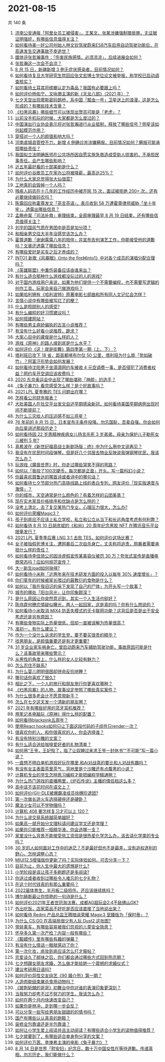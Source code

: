 # 2021-08-15

共 140 条

<!-- BEGIN -->
<!-- 最后更新时间 Sun Aug 15 2021 16:02:19 GMT+0800 (China Standard Time) -->

1. [济南公安通报「阿里女员工被侵害」，王某文、张某涉嫌强制猥亵罪，无证据证明强奸，有哪些信息值得关注？](https://www.zhihu.com/question/479769036)
1. [如何看待美一好公司创始人林文钦驾驶蔚来ES8汽车启用自动驾驶功能后，在高速发生交通事故不幸逝世？](https://www.zhihu.com/question/479791258)
1. [媒体评张哲瀚事件：「伤害民族感情，必须凉凉」，后续进展会如何？](https://www.zhihu.com/question/479538653)
1. [张哲瀚这一次会不会凉？](https://www.zhihu.com/question/479421676)
1. [8 月 15 日，新疆新增 3 例无症状感染者，目前情况如何？](https://www.zhihu.com/question/479896406)
1. [如何看待复旦大学研究生院回应张文宏博士学位论文被举报，称学校已启动调查核实？](https://www.zhihu.com/question/479878858)
1. [如何看待土耳其将槟榔认定为毒品？我国有必要跟上吗？](https://www.zhihu.com/question/479721818)
1. [如何评价杨佑宁、文咏珊主演的新《天龙八部》（2021 年）？](https://www.zhihu.com/question/479769002)
1. [七夕天空出现摩斯密码鹊桥，系中国「瓢虫一号」卫星送上的浪漫，这是怎么形成的？有哪些技术含量？](https://www.zhihu.com/question/479682004)
1. [《扫黑风暴》哪些细节可以体现出贺芸可能是「老虎」？](https://www.zhihu.com/question/478670392)
1. [以前没手机玩的时候，大家都是怎么度过的？](https://www.zhihu.com/question/369728458)
1. [中国演出行业协会表示将对张哲瀚进行从业抵制，释放了哪些信号？明星该如何起模范作用？](https://www.zhihu.com/question/479847564)
1. [穿搭对一个人的颜值影响大吗？](https://www.zhihu.com/question/475377122)
1. [河南虞城县管控不力，新增 4
   例确诊并涉嫌瞒报，目前情况如何？瞒报可能承担哪些责任？](https://www.zhihu.com/question/479682607)
1. [我国拟立法明确医师在公共场所因自愿实施急救造成受助人损害的，不承担民事责任，会产生哪些影响？](https://www.zhihu.com/question/479448633)
1. [近五年最好看的十部美剧是什么？](https://www.zhihu.com/question/26348231)
1. [如何评价谷歌员工在家办公将被降薪，最高达25%？](https://www.zhihu.com/question/479137548)
1. [为什么大家总觉得张大仙很菜?](https://www.zhihu.com/question/384371807)
1. [工地真的会毁掉一个人吗？](https://www.zhihu.com/question/465728893)
1. [残疾人码农在十几年的工作经历中被开除 15 次，面试被拒绝 200+
   次，还有必要继续做码农吗？](https://www.zhihu.com/question/478093471)
1. [陈露回应称霍尊发文「茶言茶语」，表示收到 58
   万遭霍尊律师威胁「坐十年牢」，透露出哪些信息？](https://www.zhihu.com/question/479812708)
1. [孟晚舟案「司法补救」审理结束，全部审理最早 8 月 19
   日结束，还有哪些信息值得关注？](https://www.zhihu.com/question/478871789)
1. [刘宇的国风气质在男团中是否是加分项？](https://www.zhihu.com/question/479782286)
1. [和相亲男交往大半年没感觉该怎么办？](https://www.zhihu.com/question/479163137)
1. [霍尊道歉「谢谢露露八年的陪伴」并宣布告别演艺工作，你能接受他的道歉吗？文章还透露了哪些信息？](https://www.zhihu.com/question/479798448)
1. [有哪些爱好是买车之后才养成的？](https://www.zhihu.com/question/479194218)
1. [INTO1 新歌《风暴眼》《into the
   fire》《into1》中对各个成员的演唱分配合理吗？](https://www.zhihu.com/question/478956459)
1. [《英雄联盟》中重伤装备应该由谁来出？](https://www.zhihu.com/question/478536534)
1. [有什么适合那种什么游戏都没玩过的人的游戏?](https://www.zhihu.com/question/476390932)
1. [对于国内游戏用户来说，如果为他们提供一个不需要编程，也不需要写逻辑的创作工具，玩家会来自己做游戏吗？](https://www.zhihu.com/question/478974069)
1. [如果哈利拥有《哈利波特》原著电影七部曲和所有同人文记忆会怎样？](https://www.zhihu.com/question/472753896)
1. [言情小说中有哪些被写烂了的梗？](https://www.zhihu.com/question/349397021)
1. [什么是照顾别人的感受?](https://www.zhihu.com/question/479437708)
1. [有什么编程的好习惯建议吗？](https://www.zhihu.com/question/473807040)
1. [如何搭建网站？](https://www.zhihu.com/question/21535441)
1. [有哪些男主病娇偏执的古言小说推荐？](https://www.zhihu.com/question/371163598)
1. [有没有什么好看小说推荐，跪求 ?](https://www.zhihu.com/question/475490324)
1. [大家心目中的龚俊是什么样的人？](https://www.zhihu.com/question/458323951)
1. [游戏《原神》的路人缘到底是什么水平？](https://www.zhihu.com/question/420158502)
1. [如何评价《这！就是街舞》第四季第一期（上、下）？](https://www.zhihu.com/question/464202790)
1. [塔利班已攻下 18 省，距首都喀布尔仅 50
   公里，塔利班为什么能「势如破竹」？阿富汗形势会如何发展？](https://www.zhihu.com/question/479663983)
1. [如何看待沈阳男子坐滴滴网约车被收 4
   元空调费一事，是否侵犯了消费者权益？网约车开空调应该收费吗？](https://www.zhihu.com/question/479351085)
1. [2020 东京奥运会中出现了哪些堪称「神颜」的选手？](https://www.zhihu.com/question/474358765)
1. [《兔子暴力》看完感受怎么样？是个好故事吗？](https://www.zhihu.com/question/479605904)
1. [2021 LPL 夏季赛的 TES 问题出在哪？](https://www.zhihu.com/question/479791485)
1. [怎样看公司财务报表？](https://www.zhihu.com/question/20324128)
1. [大批美国人在社交平台发文自述早期感染新冠，如何看待美国早期病例出现时间不断提前？](https://www.zhihu.com/question/479038825)
1. [为什么三灾给人的压迫感不如三将星？](https://www.zhihu.com/question/479536718)
1. [76 年前的 8 月 15
   日，日本宣布无条件投降。勿忘国耻，吾辈自强。你会如何向后辈讲述那段历史？](https://www.zhihu.com/question/479844033)
1. [如何看待因 22 岁患精神疾病女儿扬言杀死 3 岁弟弟，母亲为保护儿子勒死女儿被判 5
   年?](https://www.zhihu.com/question/478866199)
1. [真希波在《新世纪福音战士新剧场版：终》中为什么用中文说再见？](https://www.zhihu.com/question/479353551)
1. [我没有在扰民时间段弹琴，但是好几个邻居去物业反映说我弹钢琴扰民，我该怎么办？](https://www.zhihu.com/question/370078227)
1. [玩游戏《魔兽世界》时，你走过哪些哭笑不得的弯路？](https://www.zhihu.com/question/478411456)
1. [如何以「我投了100次硬币，每次都是正面」开头，写一篇科幻小说？](https://www.zhihu.com/question/467584977)
1. [你最喜欢聂鲁达的哪首诗或者诗中的哪句话？](https://www.zhihu.com/question/61921881)
1. [如何看待七夕节部分热门高铁线路上线的表白专列，网友评价「现实版速度与激情」？](https://www.zhihu.com/question/479649097)
1. [你的城市，天空通常是什么颜色的？有着怎样的云团美景？](https://www.zhihu.com/question/476012880)
1. [现在实木家具价格排序和优缺点是怎么样的？](https://www.zhihu.com/question/24335160)
1. [没考上清北，去了复交某热门专业，心理压力很大，怎么办?](https://www.zhihu.com/question/476487931)
1. [如何评价荣耀Magic3？](https://www.zhihu.com/question/479311842)
1. [孩子到底应不应该上私立学校，私立和公立从当下和长远角度考虑有何利弊？](https://www.zhihu.com/question/315731449)
1. [如何看待 8 月 10 日胡彦斌的《和尚》20 周年纪念黑胶 NFT
   在腾讯音乐平台限量发行？](https://www.zhihu.com/question/479562120)
1. [2021 LPL 夏季季后赛 LNG 3:1 击败
   TES，如何评价这场比赛？](https://www.zhihu.com/question/479728550)
1. [女子被指假死博关注，遭网暴后二次自杀身亡，丈夫称将追责，网暴者需要承担什么样的责任？](https://www.zhihu.com/question/479457307)
1. [如何看待李佳琦公司因涉虚假宣传某美容仪被罚 30
   万？夸张式宣传是直播电商常态吗？应如何规范宣传？](https://www.zhihu.com/question/479630009)
1. [大一新生ipad如何抉择?](https://www.zhihu.com/question/477479568)
1. [如何看待小米称「近两年来在技术研发方面的投入以每年 30%
   速度增长」？](https://www.zhihu.com/question/478253764)
1. [你们童年的时候被家长喂过的最敷衍的食物是什么？](https://www.zhihu.com/question/462844792)
1. [如何以「我在我旧识的床下发现了自己的尸体」为开头写一个故事？](https://www.zhihu.com/question/478069695)
1. [城市的哪处「阳台风光」让你印象颇深？](https://www.zhihu.com/question/474157373)
1. [是什么原因让你突然意识到，其实一个人生活也挺好？](https://www.zhihu.com/question/470094132)
1. [陈伟霆何穗恋情疑似曝光，两人一起回家，这是真的吗？你有什么想说的？](https://www.zhihu.com/question/479675405)
1. [如何看待小米取消 MIX4
   防丢失模式的无卡联网功能？这背后是否是出于安全考虑还是另有原因？](https://www.zhihu.com/question/479568890)
1. [有哪些食物实际上热量很低，但却一直被误解为热量很高？](https://www.zhihu.com/question/478279070)
1. [准初一，有什么建议？](https://www.zhihu.com/question/478214949)
1. [作为一个没什么诉求的学生党，要不要买很贵的精华？](https://www.zhihu.com/question/311499151)
1. [找男朋友，是颜值重要还是有才更重要?](https://www.zhihu.com/question/478787886)
1. [31
   岁企业家车祸身亡，曾启动蔚来汽车辅助驾驶功能，事故原因可能是什么？该事故带来哪些警示？](https://www.zhihu.com/question/479842182)
1. [从男性的角度上，什么样的女人比较有魅力？](https://www.zhihu.com/question/26121881)
1. [怎么忍住不联系?](https://www.zhihu.com/question/449163894)
1. [为什么婴儿明明很困却拼命反抗哄睡？](https://www.zhihu.com/question/326867217)
1. [哪句话你喜欢了很久?](https://www.zhihu.com/question/419794956)
1. [相比之下，一个人的旅行和朋友旅行你更喜欢哪种？](https://www.zhihu.com/question/473828862)
1. [《扫黑风暴》的人物、故事设定参照了哪些真实案件？](https://www.zhihu.com/question/478584452)
1. [为什么很多老会计不愿意带新手？](https://www.zhihu.com/question/41897655)
1. [怎么在七夕这天发一个清新的朋友圈？](https://www.zhihu.com/question/479573870)
1. [2021 年有哪些好用的蓝牙耳机推荐？](https://www.zhihu.com/question/430697643)
1. [用笔记本电脑玩《原神》得什么样的配置？](https://www.zhihu.com/question/362510742)
1. [如何看待blackpink五周年？](https://www.zhihu.com/question/478599370)
1. [使用React
   hooks如何只让下面这段代码的子组件只render一次？](https://www.zhihu.com/question/444068787)
1. [很喜欢你的人，和你很喜欢的人，你会选择谁？](https://www.zhihu.com/question/478482726)
1. [有没有特别沙雕的文案？](https://www.zhihu.com/question/472643846)
1. [有什么适合送给咖啡爱好者的礼物清单？](https://www.zhihu.com/question/476797633)
1. [如何用“王爷，王妃殁了，临了让奴婢过来求王爷一封休书”“不可能”写一篇小说？](https://www.zhihu.com/question/382116839)
1. [一直想不明白单机游戏好玩在哪里,和Ai对战真的要比和人对战有趣吗？](https://www.zhihu.com/question/478958625)
1. [有没有女主表面茶里茶气，背地里是个沙雕还有点腹黑的小说？](https://www.zhihu.com/question/470495045)
1. [计算机专业的学生怎样练习编程才能把编程学精通啊？](https://www.zhihu.com/question/263445600)
1. [为什么热门游戏的直播圈里，《炉石传说》主播的情侣档这么多？](https://www.zhihu.com/question/478706545)
1. [高中该不该花时间在语文上？](https://www.zhihu.com/question/471034401)
1. [如何评价(G)I-DLE被爆霸凌成员徐穗珍退团?](https://www.zhihu.com/question/479774061)
1. [第一次做长途火车选择硬座还是硬卧？](https://www.zhihu.com/question/474733219)
1. [魔法少女可以不学物理吗？](https://www.zhihu.com/question/465446196)
1. [计算机 408 要怎样复习才可以上 120？](https://www.zhihu.com/question/379215729)
1. [为什么说交易系统越简单越好？](https://www.zhihu.com/question/439315765)
1. [如果高一就开始分文理科请问建议学文还是学理？](https://www.zhihu.com/question/474861850)
1. [如果你只能推荐一瓶精华液，你会选哪一支？](https://www.zhihu.com/question/37362129)
1. [家里没什么背景不能接受低工资但是很热爱化学怎么办，该去读化学类的专业吗？](https://www.zhihu.com/question/478025051)
1. [30
   岁的人如何面对工作中的迷茫？不是最好但也不是最差，没有追权逐利的野心，怎样调整心态？](https://www.zhihu.com/question/478718396)
1. [MIUI12.5增强版你更新了吗？实际体验如何，可否分享一下？](https://www.zhihu.com/question/479351972)
1. [目前为止，你人生中最大的遗憾是什么?](https://www.zhihu.com/question/466280414)
1. [小学阶段是该让孩子多刷题还是多阅读?](https://www.zhihu.com/question/387030054)
1. [你送过或者收到过哪些令人难忘的七夕礼物？](https://www.zhihu.com/question/479643151)
1. [在这个时代钱真的有那么重要吗？](https://www.zhihu.com/question/476195543)
1. [2022届体育生，半月板二级损伤，还应该继续练吗？](https://www.zhihu.com/question/422710480)
1. [博尔赫斯最让你惊艳的一句诗是什么？](https://www.zhihu.com/question/30255353)
1. [如何评价2021年王者世冠淘汰赛，成都AG超玩会2:4不敌佛山GK?](https://www.zhihu.com/question/479792777)
1. [外出吃饭，店家菜品不好吃是否应该直接了当地说出来？](https://www.zhihu.com/question/477139405)
1. [如何看待 Redmi 产品总监王腾暗讽荣耀 Magic3
   至臻版为「保时泰」？](https://www.zhihu.com/question/479367916)
1. [为什么 CS:GO 在高端局很少有人玩 Dust2 这张图?](https://www.zhihu.com/question/447114127)
1. [带娃乘车，有哪些容易被我们忽视的儿童安全隐患？](https://www.zhihu.com/question/479426966)
1. [怀孕多久第一次产检？内容一般有哪些？](https://www.zhihu.com/question/21818026)
1. [《甄嬛传》里有哪些有趣的弹幕？](https://www.zhihu.com/question/323992995)
1. [有没有什么情话一眼就感动了你？](https://www.zhihu.com/question/361207270)
1. [第一次化妆，底妆到底应该怎么打才服帖？](https://www.zhihu.com/question/475377243)
1. [恋爱谈久了腻味之后，你们都会通过哪些方式回到热恋期？](https://www.zhihu.com/question/477675322)
1. [七夕想跟女朋友求婚，怎么做才能给她一个震撼的求婚仪式？](https://www.zhihu.com/question/478424954)
1. [建议考研用日语吗?](https://www.zhihu.com/question/452182267)
1. [如何评价异性交友综艺《90 婚介所》第一期？](https://www.zhihu.com/question/479523308)
1. [人造肉能结束屠杀食用动物吗？](https://www.zhihu.com/question/407718704)
1. [《披荆斩棘的哥哥》初舞台中你对谁的表演印象更深刻？](https://www.zhihu.com/question/479290702)
1. [当我努力却考不过不努力的学生，我该怎么办？](https://www.zhihu.com/question/357856045)
1. [如何在两个月内快速改变自己？](https://www.zhihu.com/question/451986493)
1. [如果你是林冲，走到哪一步会反？](https://www.zhihu.com/question/327702506)
1. [可以分享一些写给男朋友甜甜的的情书吗？](https://www.zhihu.com/question/322998591)
1. [国产有哪些认认真真的跑鞋？](https://www.zhihu.com/question/389251483)
1. [装修全包靠谱还是半包靠谱？](https://www.zhihu.com/question/270088147)
1. [如何让小学生爱上阅读并且主动阅读？有哪些适合小学生的读物值得推荐？](https://www.zhihu.com/question/20298114)
1. [七夕就要到了，有哪些适合单身狗分享的文案？](https://www.zhihu.com/question/479105080)
1. [如何评价万茜、李庚希主演的电影《兔子暴力》？](https://www.zhihu.com/question/472362152)
1. [8 月 14
   日是世界「慰安妇」纪念日，数十万中国女性在等待道歉。传递真相，勿忘历史，我们能做什么？](https://www.zhihu.com/question/479638645)

<!-- END -->
